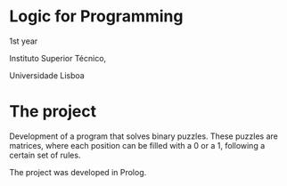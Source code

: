 # Logic for Programming

1st year

Instituto Superior Técnico,

Universidade Lisboa

# The project

Development of a program that solves binary puzzles. These puzzles are matrices, where each position can be filled with a 0 or a 1, following a certain set of rules.

The project was developed in Prolog.
